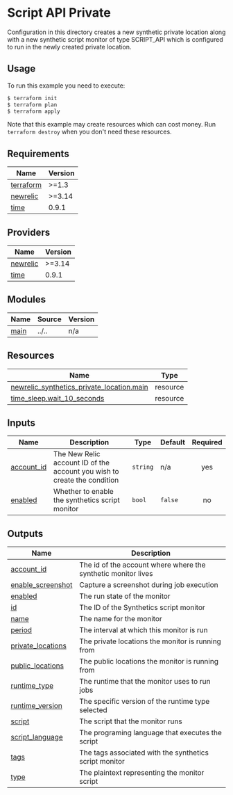 # Script API Private

Configuration in this directory creates a new synthetic private location along with a new synthetic script monitor of type SCRIPT_API which is configured to run in the newly created private location.

## Usage

To run this example you need to execute:

```bash
$ terraform init
$ terraform plan
$ terraform apply
```

Note that this example may create resources which can cost money. Run `terraform destroy` when you don't need these resources.

<!-- BEGINNING OF PRE-COMMIT-TERRAFORM DOCS HOOK -->
## Requirements

| Name | Version |
|------|---------|
| <a name="requirement_terraform"></a> [terraform](#requirement\_terraform) | >=1.3 |
| <a name="requirement_newrelic"></a> [newrelic](#requirement\_newrelic) | >=3.14 |
| <a name="requirement_time"></a> [time](#requirement\_time) | 0.9.1 |

## Providers

| Name | Version |
|------|---------|
| <a name="provider_newrelic"></a> [newrelic](#provider\_newrelic) | >=3.14 |
| <a name="provider_time"></a> [time](#provider\_time) | 0.9.1 |

## Modules

| Name | Source | Version |
|------|--------|---------|
| <a name="module_main"></a> [main](#module\_main) | ../.. | n/a |

## Resources

| Name | Type |
|------|------|
| [newrelic_synthetics_private_location.main](https://registry.terraform.io/providers/newrelic/newrelic/latest/docs/resources/synthetics_private_location) | resource |
| [time_sleep.wait_10_seconds](https://registry.terraform.io/providers/hashicorp/time/0.9.1/docs/resources/sleep) | resource |

## Inputs

| Name | Description | Type | Default | Required |
|------|-------------|------|---------|:--------:|
| <a name="input_account_id"></a> [account\_id](#input\_account\_id) | The New Relic account ID of the account you wish to create the condition | `string` | n/a | yes |
| <a name="input_enabled"></a> [enabled](#input\_enabled) | Whether to enable the synthetics script monitor | `bool` | `false` | no |

## Outputs

| Name | Description |
|------|-------------|
| <a name="output_account_id"></a> [account\_id](#output\_account\_id) | The id of the account where where the synthetic monitor lives |
| <a name="output_enable_screenshot"></a> [enable\_screenshot](#output\_enable\_screenshot) | Capture a screenshot during job execution |
| <a name="output_enabled"></a> [enabled](#output\_enabled) | The run state of the monitor |
| <a name="output_id"></a> [id](#output\_id) | The ID of the Synthetics script monitor |
| <a name="output_name"></a> [name](#output\_name) | The name for the monitor |
| <a name="output_period"></a> [period](#output\_period) | The interval at which this monitor is run |
| <a name="output_private_locations"></a> [private\_locations](#output\_private\_locations) | The private locations the monitor is running from |
| <a name="output_public_locations"></a> [public\_locations](#output\_public\_locations) | The public locations the monitor is running from |
| <a name="output_runtime_type"></a> [runtime\_type](#output\_runtime\_type) | The runtime that the monitor uses to run jobs |
| <a name="output_runtime_version"></a> [runtime\_version](#output\_runtime\_version) | The specific version of the runtime type selected |
| <a name="output_script"></a> [script](#output\_script) | The script that the monitor runs |
| <a name="output_script_language"></a> [script\_language](#output\_script\_language) | The programing language that executes the script |
| <a name="output_tags"></a> [tags](#output\_tags) | The tags associated with the synthetics script monitor |
| <a name="output_type"></a> [type](#output\_type) | The plaintext representing the monitor script |
<!-- END OF PRE-COMMIT-TERRAFORM DOCS HOOK -->
